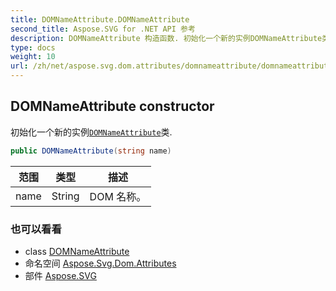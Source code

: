 ```yaml
---
title: DOMNameAttribute.DOMNameAttribute
second_title: Aspose.SVG for .NET API 参考
description: DOMNameAttribute 构造函数. 初始化一个新的实例DOMNameAttribute类.
type: docs
weight: 10
url: /zh/net/aspose.svg.dom.attributes/domnameattribute/domnameattribute/
---
```

## DOMNameAttribute constructor

初始化一个新的实例[`DOMNameAttribute`](../)类.

```csharp
public DOMNameAttribute(string name)
```

| 范围 | 类型 | 描述 |
| --- | --- | --- |
| name | String | DOM 名称。 |

### 也可以看看

* class [DOMNameAttribute](../)
* 命名空间 [Aspose.Svg.Dom.Attributes](../../domnameattribute/)
* 部件 [Aspose.SVG](../../../)


